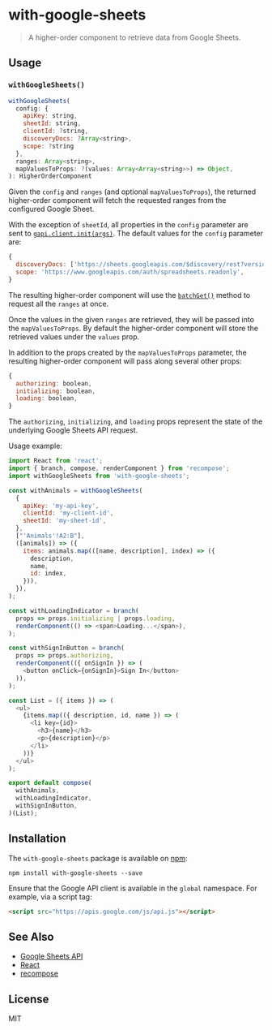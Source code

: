 # with-google-sheets

> A higher-order component to retrieve data from Google Sheets.

## Usage

### `withGoogleSheets()`

```js
withGoogleSheets(
  config: {
    apiKey: string,
    sheetId: string,
    clientId: ?string,
    discoveryDocs: ?Array<string>,
    scope: ?string
  },
  ranges: Array<string>,
  mapValuesToProps: ?(values: Array<Array<string>>) => Object,
): HigherOrderComponent
```

Given the `config` and `ranges` (and optional `mapValuesToProps`), the returned higher-order component will fetch the requested ranges from the configured Google Sheet.

With the exception of `sheetId`, all properties in the `config` parameter are sent to [`gapi.client.init(args)`](https://developers.google.com/api-client-library/javascript/reference/referencedocs#gapiclientinitargs). The default values for the `config` parameter are:

```js
{
  discoveryDocs: ['https://sheets.googleapis.com/$discovery/rest?version=v4'],
  scope: 'https://www.googleapis.com/auth/spreadsheets.readonly',
}
```

The resulting higher-order component will use the [`batchGet()`](https://developers.google.com/sheets/api/reference/rest/v4/spreadsheets.values/batchGet) method to request all the `ranges` at once.

Once the values in the given `ranges` are retrieved, they will be passed into the `mapValuesToProps`. By default the higher-order component will store the retrieved values under the `values` prop.

In addition to the props created by the `mapValuesToProps` parameter, the resulting higher-order component will pass along several other props:

```js
{
  authorizing: boolean,
  initializing: boolean,
  loading: boolean,
}
```

The `authorizing`, `initializing`, and `loading` props represent the state of the underlying Google Sheets API request.

Usage example:

```js
import React from 'react';
import { branch, compose, renderComponent } from 'recompose';
import withGoogleSheets from 'with-google-sheets';

const withAnimals = withGoogleSheets(
  {
    apiKey: 'my-api-key',
    clientId: 'my-client-id',
    sheetId: 'my-sheet-id',
  },
  ["'Animals'!A2:B"],
  ([animals]) => ({
    items: animals.map(([name, description], index) => ({
      description,
      name,
      id: index,
    })),
  }),
);

const withLoadingIndicator = branch(
  props => props.initializing | props.loading,
  renderComponent(() => <span>Loading...</span>),
);

const withSignInButton = branch(
  props => props.authorizing,
  renderComponent(({ onSignIn }) => (
    <button onClick={onSignIn}>Sign In</button>
  )),
);

const List = ({ items }) => (
  <ul>
    {items.map(({ description, id, name }) => (
      <li key={id}>
        <h3>{name}</h3>
        <p>{description}</p>
      </li>
    ))}
  </ul>
);

export default compose(
  withAnimals,
  withLoadingIndicator,
  withSignInButton,
)(List);
```

## Installation

The `with-google-sheets` package is available on [npm](https://www.npmjs.com/):

```
npm install with-google-sheets --save
```

Ensure that the Google API client is available in the `global` namespace. For example, via a script tag:

```html
<script src="https://apis.google.com/js/api.js"></script>
```

## See Also

- [Google Sheets API](https://developers.google.com/sheets/api/quickstart/js)
- [React](https://github.com/facebook/react)
- [recompose](https://github.com/acdlite/recompose)

## License

MIT
